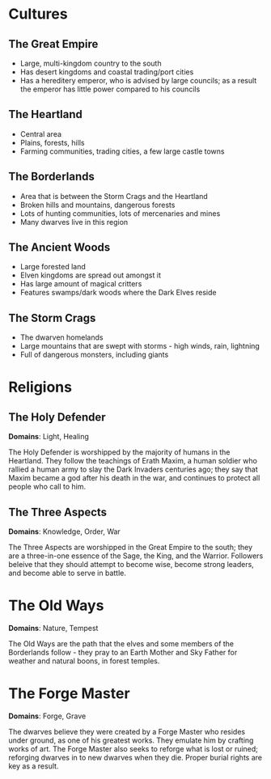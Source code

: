 # Cultures

## The Great Empire

* Large, multi-kingdom country to the south
* Has desert kingdoms and coastal trading/port cities
* Has a hereditery emperor, who is advised by large councils; as a result the emperor has little power compared to his councils

## The Heartland

* Central area
* Plains, forests, hills
* Farming communities, trading cities, a few large castle towns

## The Borderlands

* Area that is between the Storm Crags and the Heartland
* Broken hills and mountains, dangerous forests
* Lots of hunting communities, lots of mercenaries and mines
* Many dwarves live in this region

## The Ancient Woods

* Large forested land
* Elven kingdoms are spread out amongst it
* Has large amount of magical critters
* Features swamps/dark woods where the Dark Elves reside

## The Storm Crags

* The dwarven homelands
* Large mountains that are swept with storms - high winds, rain, lightning
* Full of dangerous monsters, including giants

# Religions

## The Holy Defender

**Domains**: Light, Healing

The Holy Defender is worshipped by the majority of humans in the Heartland.  They follow the teachings of Erath Maxim, a human soldier who rallied a human army to slay the Dark Invaders centuries ago; they say that Maxim became a god after his death in the war, and continues to protect all people who call to him.

## The Three Aspects

**Domains**: Knowledge, Order, War

The Three Aspects are worshipped in the Great Empire to the south; they are a three-in-one essence of the Sage, the King, and the Warrior.  Followers beleive that they should attempt to become wise, become strong leaders, and become able to serve in battle.

# The Old Ways

**Domains**: Nature, Tempest

The Old Ways are the path that the elves and some members of the Borderlands follow - they pray to an Earth Mother and Sky Father for weather and natural boons, in forest temples.

# The Forge Master

**Domains**: Forge, Grave

The dwarves believe they were created by a Forge Master who resides under ground, as one of his greatest works.  They emulate him by crafting works of art.  The Forge Master also seeks to reforge what is lost or ruined; reforging dwarves in to new dwarves when they die.  Proper burial rights are key as a result.



